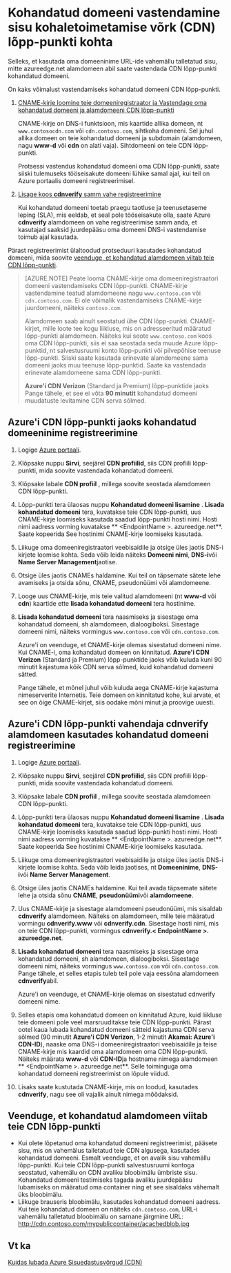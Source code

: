 <properties
     pageTitle="Kuidas Azure'i sisu kohaletoimetamise võrk (CDN) sisu vastendamiseks kohandatud domeeni | Microsoft Azure'i"
     description="Selles teemas näitavad, kuidas kohandatud domeeniga CDN sisu vastendamiseks."
     services="cdn"
     documentationCenter=""
     authors="camsoper"
     manager="erikre"
     editor=""/>
<tags
     ms.service="cdn"
     ms.workload="media"
     ms.tgt_pltfrm="na"
     ms.devlang="na"
     ms.topic="article"
    ms.date="07/28/2016"
     ms.author="casoper"/>

# <a name="how-to-map-custom-domain-to-content-delivery-network-cdn-endpoint"></a>Kohandatud domeeni vastendamine sisu kohaletoimetamise võrk (CDN) lõpp-punkti kohta
Selleks, et kasutada oma domeeninime URL-ide vahemällu talletatud sisu, mitte azureedge.net alamdomeen abil saate vastendada CDN lõpp-punkti kohandatud domeeni.

On kaks võimalust vastendamiseks kohandatud domeeni CDN lõpp-punkti.

1. [CNAME-kirje loomine teie domeeniregistraator ja Vastendage oma kohandatud domeeni ja alamdomeeni CDN lõpp-punkti](#register-a-custom-domain-for-an-azure-cdn-endpoint)

    CNAME-kirje on DNS-i funktsioon, mis kaartide allika domeen, nt `www.contosocdn.com` või `cdn.contoso.com`, sihtkoha domeeni. Sel juhul allika domeen on teie kohandatud domeeni ja subdomain (alamdomeen, nagu **www-d** või **cdn** on alati vaja). Sihtdomeeni on teie CDN lõpp-punkti.  

    Protsessi vastendus kohandatud domeeni oma CDN lõpp-punkti, saate siiski tulemuseks tööseisakute domeeni lühike samal ajal, kui teil on Azure portaalis domeeni registreerimisel.

2. [Lisage koos **cdnverify** samm vahe registreerimine](#register-a-custom-domain-for-an-azure-cdn-endpoint-using-the-intermediary-cdnverify-subdomain)

    Kui kohandatud domeeni toetab praegu taotluse ja teenusetaseme leping (SLA), mis eeldab, et seal pole tööseisakute olla, saate Azure **cdnverify** alamdomeen on vahe registreerimise samm anda, et kasutajad saaksid juurdepääsu oma domeeni DNS-i vastendamise toimub ajal kasutada.  

Pärast registreerimist ülaltoodud protseduuri kasutades kohandatud domeeni, mida soovite [veenduge, et kohandatud alamdomeen viitab teie CDN lõpp-punkti](#verify-that-the-custom-subdomain-references-your-cdn-endpoint).

> [AZURE.NOTE] Peate looma CNAME-kirje oma domeeniregistraatori domeeni vastendamiseks CDN lõpp-punkti. CNAME-kirje vastendamine teatud alamdomeene nagu `www.contoso.com` või `cdn.contoso.com`. Ei ole võimalik vastendamiseks CNAME-kirje juurdomeeni, näiteks `contoso.com`.
>    
> Alamdomeen saab ainult seostatud ühe CDN lõpp-punkti. CNAME-kirjet, mille loote tee kogu liikluse, mis on adresseeritud määratud lõpp-punkti alamdomeen.  Näiteks kui seote `www.contoso.com` koos oma CDN lõpp-punkti, siis ei saa seostada seda muude Azure lõpp-punktid, nt salvestusruumi konto lõpp-punkti või pilvepõhise teenuse lõpp-punkti. Siiski saate kasutada erinevate alamdomeene sama domeeni jaoks muu teenuse lõpp-punktid. Saate ka vastendada erinevate alamdomeene sama CDN lõpp-punkti.
>
> **Azure'i CDN Verizon** (Standard ja Premium) lõpp-punktide jaoks Pange tähele, et see ei võta **90 minutit** kohandatud domeeni muudatuste levitamine CDN serva sõlmed.

## <a name="register-a-custom-domain-for-an-azure-cdn-endpoint"></a>Azure'i CDN lõpp-punkti jaoks kohandatud domeeninime registreerimine

1.  Logige [Azure portaali](https://portal.azure.com/).
2.  Klõpsake nuppu **Sirvi**, seejärel **CDN profiilid**, siis CDN profiili lõpp-punkti, mida soovite vastendada kohandatud domeeni.  
3.  Klõpsake labale **CDN profiil** , millega soovite seostada alamdomeen CDN lõpp-punkti.
4.  Lõpp-punkti tera ülaosas nuppu **Kohandatud domeeni lisamine** .  **Lisada kohandatud domeeni** tera, kuvatakse teie CDN lõpp-punkti, uus CNAME-kirje loomiseks kasutada saadud lõpp-punkti hosti nimi. Hosti nimi aadress vorming kuvatakse ** &lt;EndpointName >. azureedge.net**.  Saate kopeerida See hostinimi CNAME-kirje loomiseks kasutada.  
5.  Liikuge oma domeeniregistraatori veebisaidile ja otsige üles jaotis DNS-i kirjete loomise kohta. Seda võib leida näiteks **Domeeni nimi**, **DNS-i**või **Name Server Management**jaotise.
6.  Otsige üles jaotis CNAMEs haldamine. Kui teil on täpsemate sätete lehe avamiseks ja otsida sõnu, CNAME, pseudonüümi või alamdomeene.
7.  Looge uus CNAME-kirje, mis teie valitud alamdomeeni (nt **www-d** või **cdn**) kaartide ette **lisada kohandatud domeeni** tera hostinime.
8.  **Lisada kohandatud domeeni** tera naasmiseks ja sisestage oma kohandatud domeeni, sh alamdomeen, dialoogiboksi. Sisestage domeeni nimi, näiteks vormingus `www.contoso.com` või `cdn.contoso.com`.   

    Azure'i on veenduge, et CNAME-kirje olemas sisestatud domeeni nime. Kui CNAME-i, oma kohandatud domeen on kinnitatud.  **Azure'i CDN Verizon** (Standard ja Premium) lõpp-punktide jaoks võib kuluda kuni 90 minutit kajastuma kõik CDN serva sõlmed, kuid kohandatud domeeni sätted.  

    Pange tähele, et mõnel juhul võib kuluda aega CNAME-kirje kajastuma nimeserverite Internetis. Teie domeen on kinnitatud kohe, kui arvate, et see on õige CNAME-kirjet, siis oodake mõni minut ja proovige uuesti.


## <a name="register-a-custom-domain-for-an-azure-cdn-endpoint-using-the-intermediary-cdnverify-subdomain"></a>Azure'i CDN lõpp-punkti vahendaja cdnverify alamdomeen kasutades kohandatud domeeni registreerimine  

1. Logige [Azure portaali](https://portal.azure.com/).
2. Klõpsake nuppu **Sirvi**, seejärel **CDN profiilid**, siis CDN profiili lõpp-punkti, mida soovite vastendada kohandatud domeeni.  
3. Klõpsake labale **CDN profiil** , millega soovite seostada alamdomeen CDN lõpp-punkti.
4. Lõpp-punkti tera ülaosas nuppu **Kohandatud domeeni lisamine** .  **Lisada kohandatud domeeni** tera, kuvatakse teie CDN lõpp-punkti, uus CNAME-kirje loomiseks kasutada saadud lõpp-punkti hosti nimi. Hosti nimi aadress vorming kuvatakse ** &lt;EndpointName >. azureedge.net**.  Saate kopeerida See hostinimi CNAME-kirje loomiseks kasutada.
5. Liikuge oma domeeniregistraatori veebisaidile ja otsige üles jaotis DNS-i kirjete loomise kohta. Seda võib leida jaotises, nt **Domeeninime**, **DNS-i**või **Name Server Management**.
6. Otsige üles jaotis CNAMEs haldamine. Kui teil avada täpsemate sätete lehe ja otsida sõnu **CNAME**, **pseudonüümi**või **alamdomeene**.
7. Uus CNAME-kirje ja sisestage alamdomeeni pseudonüümi, mis sisaldab **cdnverify** alamdomeen. Näiteks on alamdomeen, mille teie määratud vormingu **cdnverify.www** või **cdnverify.cdn**. Sisestage hosti nimi, mis on teie CDN lõpp-punkti, vormingus **cdnverify.&lt; EndpointName >. azureedge.net**.
8. **Lisada kohandatud domeeni** tera naasmiseks ja sisestage oma kohandatud domeeni, sh alamdomeen, dialoogiboksi. Sisestage domeeni nimi, näiteks vormingus `www.contoso.com` või `cdn.contoso.com`. Pange tähele, et selles etapis tuleb teil pole vaja eessõna alamdomeen **cdnverify**abil.  

    Azure'i on veenduge, et CNAME-kirje olemas on sisestatud cdnverify domeeni nime.
9. Selles etapis oma kohandatud domeen on kinnitatud Azure, kuid liikluse teie domeeni pole veel marsruuditakse teie CDN lõpp-punkti. Pärast ootel kaua lubada kohandatud domeeni sätteid kajastuma CDN serva sõlmed (90 minutit **Azure'i CDN Verizon**, 1-2 minutit **Akamai: Azure'i CDN-ID**), naaske oma DNS-i domeeniregistraatori veebisaidile ja teise CNAME-kirje mis kaardid oma alamdomeen oma CDN lõpp-punkti. Näiteks määrata **www-d** või **CDN-ID**ja hostname nimega alamdomeen ** &lt;EndpointName >. azureedge.net**. Selle toiminguga oma kohandatud domeeni registreerimist on lõpule viidud.
10. Lisaks saate kustutada CNAME-kirje, mis on loodud, kasutades **cdnverify**, nagu see oli vajalik ainult nimega mõõdaksid.  


## <a name="verify-that-the-custom-subdomain-references-your-cdn-endpoint"></a>Veenduge, et kohandatud alamdomeen viitab teie CDN lõpp-punkti

- Kui olete lõpetanud oma kohandatud domeeni registreerimist, pääsete sisu, mis on vahemälus talletatud teie CDN algusega, kasutades kohandatud domeeni.
Esmalt veenduge, et on avalik sisu vahemällu lõpp-punkti. Kui teie CDN lõpp-punkti salvestusruumi kontoga seostatud, vahemälu on CDN avaliku bloobimälu ümbriste sisu. Kohandatud domeeni testimiseks tagada avaliku juurdepääsu lubamiseks on määratud oma container ning et see sisaldaks vähemalt üks bloobimälu.
- Liikuge brauseris bloobimälu, kasutades kohandatud domeeni aadress. Kui teie kohandatud domeen on näiteks `cdn.contoso.com`, URL-i vahemällu talletatud bloobimälu on sarnane järgmine URL: http://cdn.contoso.com/mypubliccontainer/acachedblob.jpg

## <a name="see-also"></a>Vt ka

[Kuidas lubada Azure Sisuedastusvõrgud (CDN)](./cdn-create-new-endpoint.md)  
